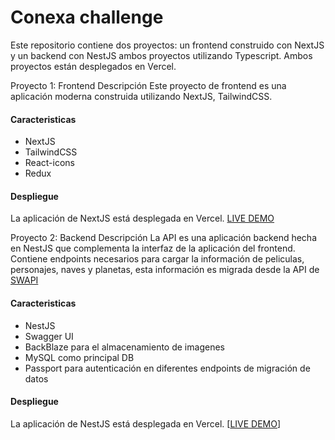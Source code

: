 # Conexa challenge
Este repositorio contiene dos proyectos: un frontend construido con NextJS y un backend con NestJS ambos proyectos utilizando Typescript. Ambos proyectos están desplegados en Vercel.

Proyecto 1: Frontend
Descripción
Este proyecto de frontend es una aplicación moderna construida utilizando NextJS, TailwindCSS.
#### Caracteristicas

- NextJS
- TailwindCSS
- React-icons
- Redux

#### Despliegue

La aplicación de NextJS está desplegada en Vercel. [LIVE DEMO](https://conexa-challenge-7i4n.vercel.app/)

Proyecto 2: Backend
Descripción
La API es una aplicación backend hecha en NestJS que complementa la interfaz de la aplicación del frontend. Contiene endpoints necesarios para cargar la información de peliculas, personajes, naves y planetas, esta información es migrada desde la API de [SWAPI](https://swapi.dev/)

#### Caracteristicas

- NestJS
- Swagger UI
- BackBlaze para el almacenamiento de imagenes
- MySQL como principal DB
- Passport para autenticación en diferentes endpoints de migración de datos

#### Despliegue

La aplicación de NestJS está desplegada en Vercel. [[LIVE DEMO](https://conexa-challenge-7i4n.vercel.app/)]

